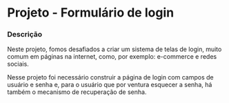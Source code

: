 # Projeto - Formulário de login


### Descrição

Neste projeto, fomos desafiados a criar um sistema de telas de login, muito comum em páginas na internet, como, por exemplo: e-commerce e redes sociais.   

Nesse projeto foi necessário construir a página de login com campos de usuário e senha e, para o usuário que por ventura esquecer a senha, há também o mecanismo de recuperação de senha. 